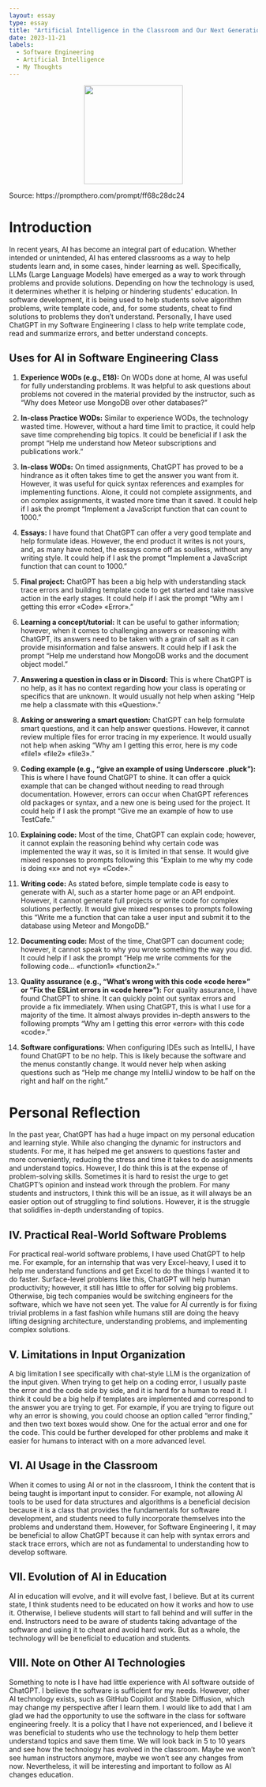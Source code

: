 ```yaml
---
layout: essay
type: essay
title: "Artificial Intelligence in the Classroom and Our Next Generation of Students"
date: 2023-11-21
labels:
  - Software Engineering
  - Artificial Intelligence
  - My Thoughts
---
```


<p align="center">
  <img  src="https://i.postimg.cc/pXSJ3v1f/prompthero-prompt-ff68c28dc24.webp" width="200px" height="200px">
</p>
  Source: https://prompthero.com/prompt/ff68c28dc24

# Introduction

In recent years, AI has become an integral part of education. Whether intended or unintended, AI has entered classrooms as a way to help students learn and, in some cases, hinder learning as well. Specifically, LLMs (Large Language Models) have emerged as a way to work through problems and provide solutions. Depending on how the technology is used, it determines whether it is helping or hindering students' education. In software development, it is being used to help students solve algorithm problems, write template code, and, for some students, cheat to find solutions to problems they don’t understand. Personally, I have used ChatGPT in my Software Engineering I class to help write template code, read and summarize errors, and better understand concepts.

## Uses for AI in Software Engineering Class

1. **Experience WODs (e.g., E18):** On WODs done at home, AI was useful for fully understanding problems. It was helpful to ask questions about problems not covered in the material provided by the instructor, such as “Why does Meteor use MongoDB over other databases?”

2. **In-class Practice WODs:** Similar to experience WODs, the technology wasted time. However, without a hard time limit to practice, it could help save time comprehending big topics. It could be beneficial if I ask the prompt “Help me understand how Meteor subscriptions and publications work.”

3. **In-class WODs:** On timed assignments, ChatGPT has proved to be a hindrance as it often takes time to get the answer you want from it. However, it was useful for quick syntax references and examples for implementing functions. Alone, it could not complete assignments, and on complex assignments, it wasted more time than it saved. It could help if I ask the prompt “Implement a JavaScript function that can count to 1000.”

4. **Essays:** I have found that ChatGPT can offer a very good template and help formulate ideas. However, the end product it writes is not yours, and, as many have noted, the essays come off as soulless, without any writing style. It could help if I ask the prompt “Implement a JavaScript function that can count to 1000.”

5. **Final project:** ChatGPT has been a big help with understanding stack trace errors and building template code to get started and take massive action in the early stages. It could help if I ask the prompt “Why am I getting this error «Code» «Error».”

6. **Learning a concept/tutorial:** It can be useful to gather information; however, when it comes to challenging answers or reasoning with ChatGPT, its answers need to be taken with a grain of salt as it can provide misinformation and false answers. It could help if I ask the prompt “Help me understand how MongoDB works and the document object model.”

7. **Answering a question in class or in Discord:** This is where ChatGPT is no help, as it has no context regarding how your class is operating or specifics that are unknown. It would usually not help when asking “Help me help a classmate with this «Question».”

8. **Asking or answering a smart question:** ChatGPT can help formulate smart questions, and it can help answer questions. However, it cannot review multiple files for error tracing in my experience. It would usually not help when asking “Why am I getting this error, here is my code «file1» «file2» «file3».”

9. **Coding example (e.g., “give an example of using Underscore .pluck”):** This is where I have found ChatGPT to shine. It can offer a quick example that can be changed without needing to read through documentation. However, errors can occur when ChatGPT references old packages or syntax, and a new one is being used for the project. It could help if I ask the prompt “Give me an example of how to use TestCafe.”

10. **Explaining code:** Most of the time, ChatGPT can explain code; however, it cannot explain the reasoning behind why certain code was implemented the way it was, so it is limited in that sense. It would give mixed responses to prompts following this “Explain to me why my code is doing «x» and not «y» «Code».”

11. **Writing code:** As stated before, simple template code is easy to generate with AI, such as a starter home page or an API endpoint. However, it cannot generate full projects or write code for complex solutions perfectly. It would give mixed responses to prompts following this “Write me a function that can take a user input and submit it to the database using Meteor and MongoDB.”

12. **Documenting code:** Most of the time, ChatGPT can document code; however, it cannot speak to why you wrote something the way you did. It could help if I ask the prompt “Help me write comments for the following code… «function1» «function2».”

13. **Quality assurance (e.g., “What’s wrong with this code «code here»” or “Fix the ESLint errors in «code here»”):** For quality assurance, I have found ChatGPT to shine. It can quickly point out syntax errors and provide a fix immediately. When using ChatGPT, this is what I use for a majority of the time. It almost always provides in-depth answers to the following prompts “Why am I getting this error «error» with this code «code».”

14. **Software configurations:** When configuring IDEs such as IntelliJ, I have found ChatGPT to be no help. This is likely because the software and the menus constantly change. It would never help when asking questions such as “Help me change my IntelliJ window to be half on the right and half on the right.”

# Personal Reflection

In the past year, ChatGPT has had a huge impact on my personal education and learning style. While also changing the dynamic for instructors and students. For me, it has helped me get answers to questions faster and more conveniently, reducing the stress and time it takes to do assignments and understand topics. However, I do think this is at the expense of problem-solving skills. Sometimes it is hard to resist the urge to get ChatGPT’s opinion and instead work through the problem. For many students and instructors, I think this will be an issue, as it will always be an easier option out of struggling to find solutions. However, it is the struggle that solidifies in-depth understanding of topics.

## IV. Practical Real-World Software Problems

For practical real-world software problems, I have used ChatGPT to help me. For example, for an internship that was very Excel-heavy, I used it to help me understand functions and get Excel to do the things I wanted it to do faster. Surface-level problems like this, ChatGPT will help human productivity; however, it still has little to offer for solving big problems. Otherwise, big tech companies would be switching engineers for the software, which we have not seen yet. The value for AI currently is for fixing trivial problems in a fast fashion while humans still are doing the heavy lifting designing architecture, understanding problems, and implementing complex solutions.

## V. Limitations in Input Organization

A big limitation I see specifically with chat-style LLM is the organization of the input given. When trying to get help on a coding error, I usually paste the error and the code side by side, and it is hard for a human to read it. I think it could be a big help if templates are implemented and correspond to the answer you are trying to get. For example, if you are trying to figure out why an error is showing, you could choose an option called “error finding,” and then two text boxes would show. One for the actual error and one for the code. This could be further developed for other problems and make it easier for humans to interact with on a more advanced level.

## VI. AI Usage in the Classroom

When it comes to using AI or not in the classroom, I think the content that is being taught is important input to consider. For example, not allowing AI tools to be used for data structures and algorithms is a beneficial decision because it is a class that provides the fundamentals for software development, and students need to fully incorporate themselves into the problems and understand them. However, for Software Engineering I, it may be beneficial to allow ChatGPT because it can help with syntax errors and stack trace errors, which are not as fundamental to understanding how to develop software.

## VII. Evolution of AI in Education

AI in education will evolve, and it will evolve fast, I believe. But at its current state, I think students need to be educated on how it works and how to use it. Otherwise, I believe students will start to fall behind and will suffer in the end. Instructors need to be aware of students taking advantage of the software and using it to cheat and avoid hard work. But as a whole, the technology will be beneficial to education and students.

## VIII. Note on Other AI Technologies

Something to note is I have had little experience with AI software outside of ChatGPT. I believe the software is sufficient for my needs. However, other AI technology exists, such as GitHub Copilot and Stable Diffusion, which may change my perspective after I learn them. I would like to add that I am glad we had the opportunity to use the software in the class for software engineering freely. It is a policy that I have not experienced, and I believe it was beneficial to students who use the technology to help them better understand topics and save them time. We will look back in 5 to 10 years and see how the technology has evolved in the classroom. Maybe we won’t see human instructors anymore, maybe we won’t see any changes from now. Nevertheless, it will be interesting and important to follow as AI changes education.

